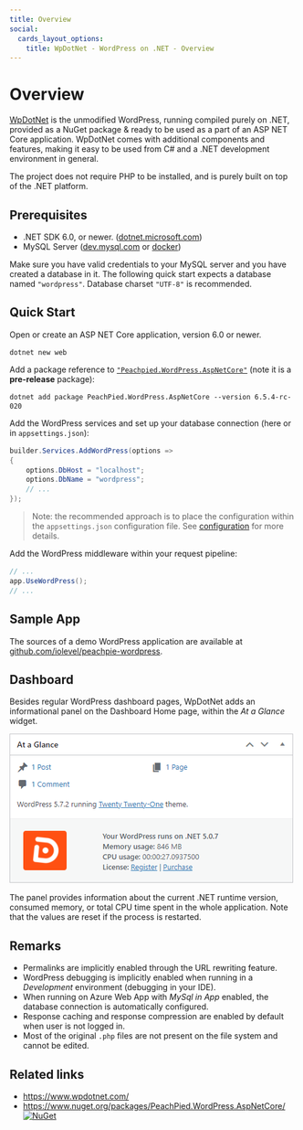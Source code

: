 ```yaml
---
title: Overview
social:
  cards_layout_options:
    title: WpDotNet - WordPress on .NET - Overview
---
```


# Overview

[WpDotNet](https://www.wpdotnet.com/) is the unmodified WordPress, running compiled purely on .NET, provided as a NuGet package & ready to be used as a part of an ASP NET Core application. WpDotNet comes with additional components and features, making it easy to be used from C# and a .NET development environment in general.

The project does not require PHP to be installed, and is purely built on top of the .NET platform.

## Prerequisites

- .NET SDK 6.0, or newer. ([dotnet.microsoft.com](https://dotnet.microsoft.com/download))
- MySQL Server ([dev.mysql.com](https://dev.mysql.com/downloads/mysql/) or [docker](https://hub.docker.com/_/mysql))

Make sure you have valid credentials to your MySQL server and you have created a database in it. The following quick start expects a database named `"wordpress"`. Database charset `"UTF-8"` is recommended.

## Quick Start

Open or create an ASP NET Core application, version 6.0 or newer.

```shell
dotnet new web
```

Add a package reference to [`"Peachpied.WordPress.AspNetCore"`](https://www.nuget.org/packages/PeachPied.WordPress.AspNetCore/) (note it is a **pre-release** package):

```shell
dotnet add package PeachPied.WordPress.AspNetCore --version 6.5.4-rc-020
```

Add the WordPress services and set up your database connection (here or in `appsettings.json`):

```C#
builder.Services.AddWordPress(options =>
{
    options.DbHost = "localhost";
    options.DbName = "wordpress";
    // ...
});
```

> Note: the recommended approach is to place the configuration within the `appsettings.json` configuration file. See [configuration](configuration) for more details.

Add the WordPress middleware within your request pipeline:

```C#
// ...
app.UseWordPress();
// ...
```

## Sample App

The sources of a demo WordPress application are available at [github.com/iolevel/peachpie-wordpress](https://github.com/iolevel/peachpie-wordpress).

## Dashboard

Besides regular WordPress dashboard pages, WpDotNet adds an informational panel on the Dashboard Home page, within the *At a Glance* widget.

![WpDotNet At Glance](img/wp-dashboard-glance.png)

The panel provides information about the current .NET runtime version, consumed memory, or total CPU time spent in the whole application. Note that the values are reset if the process is restarted.

## Remarks

- Permalinks are implicitly enabled through the URL rewriting feature.
- WordPress debugging is implicitly enabled when running in a *Development* environment (debugging in your IDE).
- When running on Azure Web App with _MySql in App_ enabled, the database connection is automatically configured.
- Response caching and response compression are enabled by default when user is not logged in.
- Most of the original `.php` files are not present on the file system and cannot be edited.

## Related links

- https://www.wpdotnet.com/
- https://www.nuget.org/packages/PeachPied.WordPress.AspNetCore/   
[![NuGet](https://img.shields.io/nuget/v/PeachPied.WordPress.AspNetCore.svg)](https://www.nuget.org/packages/PeachPied.WordPress.AspNetCore/)
